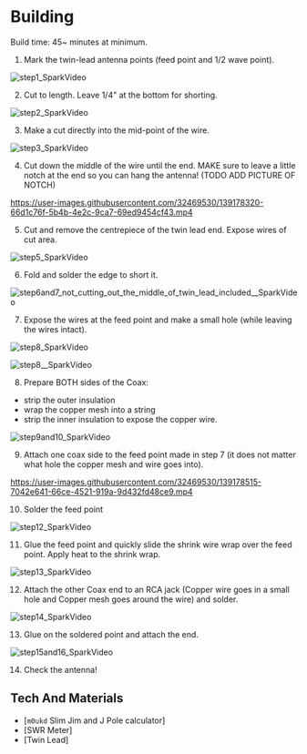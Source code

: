 # Building
Build time: 45~ minutes at minimum.

1) Mark the twin-lead antenna points (feed point and 1/2 wave point).

![step1_SparkVideo](https://user-images.githubusercontent.com/32469530/139163452-fbf70cf4-a2a4-46dc-968a-cc48cbe7dfef.gif)

2) Cut to length. Leave 1/4" at the bottom for shorting.

![step2_SparkVideo](https://user-images.githubusercontent.com/32469530/139163460-023ab882-564f-442b-a1a5-867e6bd2f655.gif)


3) Make a cut directly into the mid-point of the wire. 

![step3_SparkVideo](https://user-images.githubusercontent.com/32469530/139163483-7dccc95b-d35c-499c-8103-12bb95f2940e.gif)

4) Cut down the middle of the wire until the end. MAKE sure to leave a little notch at the end so you can hang the antenna! (TODO ADD PICTURE OF NOTCH)

https://user-images.githubusercontent.com/32469530/139178320-66d1c76f-5b4b-4e2c-9ca7-69ed9454cf43.mp4

5) Cut and remove the centrepiece of the twin lead end. Expose wires of cut area.

![step5_SparkVideo](https://user-images.githubusercontent.com/32469530/139171465-c3e19c74-7314-434f-86dd-fdb1749642a8.gif)

6) Fold and solder the edge to short it. 

![step6and7_not_cutting_out_the_middle_of_twin_lead_included__SparkVideo](https://user-images.githubusercontent.com/32469530/139163858-7009fe69-6d99-4a28-a9f4-bcb15c1a278b.gif)

7) Expose the wires at the feed point and make a small hole (while leaving the wires intact).

![step8_SparkVideo](https://user-images.githubusercontent.com/32469530/139163900-03792393-cd04-402a-86f2-0bbcbee56d1a.gif)

![step8__SparkVideo](https://user-images.githubusercontent.com/32469530/139163902-bae3ffa0-294f-45bc-9aec-0c7514e0590f.gif)

8) Prepare BOTH sides of the Coax:
- strip the outer insulation 
- wrap the copper mesh into a string
-  strip the inner insulation to expose the copper wire.

![step9and10_SparkVideo](https://user-images.githubusercontent.com/32469530/139171730-6df58db5-d7aa-45f7-9337-1b311646965c.gif)

9) Attach one coax side to the feed point made in step 7 (it does not matter what hole the copper mesh and wire goes into). 

https://user-images.githubusercontent.com/32469530/139178515-7042e641-66ce-4521-919a-9d432fd48ce9.mp4

10) Solder the feed point 

![step12_SparkVideo](https://user-images.githubusercontent.com/32469530/139171749-795fe464-71a1-4f38-ab46-7050adfeb6f3.gif)

11) Glue the feed point and quickly slide the shrink wire wrap over the feed point. Apply heat to the shrink wrap. 

![step13_SparkVideo](https://user-images.githubusercontent.com/32469530/139164040-db99c742-4f06-4b55-add2-b82d9b7d1722.gif)

12) Attach the other Coax end to an RCA jack (Copper wire goes in a small hole and Copper mesh goes around the wire) and solder. 

![step14_SparkVideo](https://user-images.githubusercontent.com/32469530/139172119-98a26f4c-570a-46a1-95b1-ebfd697eb4b9.gif)

13) Glue on the soldered point and attach the end.

![step15and16_SparkVideo](https://user-images.githubusercontent.com/32469530/139172191-fe4a1943-788b-4e56-9726-4318099204a0.gif)

14) Check the antenna!


## Tech And Materials
- [`m0ukd` Slim Jim and J Pole calculator]
- [SWR Meter]
- [Twin Lead]

